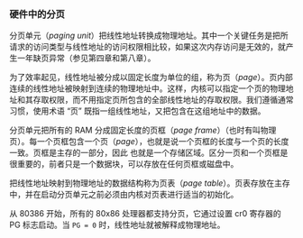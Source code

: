### 硬件中的分页

分页单元（*paging unit*）把线性地址转换成物理地址。其中一个关键任务是把所请求的访问类型与线性地址的访问权限相比较，如果这次内存访问是无效的，就产生一年缺页异常（参见第四章和第八章）。

为了效率起见，线性地址被分成以固定长度为单位的组，称为页（*page*）。页内部连续的线性地址被映射到连续的物理地址中。这样，内核可以指定一个页的物理地址和其存取权限，而不用指定页所包含的全部线性地址的存取权限。我们遵循通常习惯，使用术语 “页” 既指一组线性地址，又把包含在这组地址中的数据。

分页单元把所有的 RAM 分成固定长度的页框（*page frame*）（也时有叫物理页）。每一个页框包含一个页（*page*），也就是说一个页框的长度与一个页的长度一致。页框是主存的一部分，因此 也就是一个存储区域。区分一页和一个页框是很重要的，前者只是一个数据块，可以存放在任何页框或磁盘中。

把线性地址映射到物理地址的数据结构称为页表（*page table*）。页表存放在主存中，并在启动分页单元之前必须由内核对页表进行适当的初始化。

从 80386 开始，所有的 80x86 处理器都支持分页，它通过设置 cr0 寄存器的 PG 标志启动。当 `PG = 0` 时，线性地址就被解释成物理地址。
